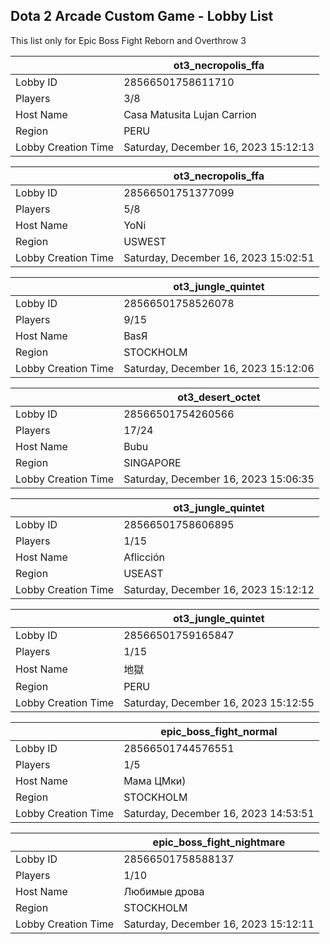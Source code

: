 ## Dota 2 Arcade Custom Game - Lobby List

This list only for Epic Boss Fight Reborn and Overthrow 3

|  | ot3_necropolis_ffa |
| ------ | ------ |
| Lobby ID | 28566501758611710 |
| Players | 3/8 |
| Host Name | Casa Matusita Lujan Carrion |
| Region | PERU |
| Lobby Creation Time | Saturday, December 16, 2023 15:12:13 |


|  | ot3_necropolis_ffa |
| ------ | ------ |
| Lobby ID | 28566501751377099 |
| Players | 5/8 |
| Host Name | YoNi |
| Region | USWEST |
| Lobby Creation Time | Saturday, December 16, 2023 15:02:51 |


|  | ot3_jungle_quintet |
| ------ | ------ |
| Lobby ID | 28566501758526078 |
| Players | 9/15 |
| Host Name | BasЯ |
| Region | STOCKHOLM |
| Lobby Creation Time | Saturday, December 16, 2023 15:12:06 |


|  | ot3_desert_octet |
| ------ | ------ |
| Lobby ID | 28566501754260566 |
| Players | 17/24 |
| Host Name | Bubu |
| Region | SINGAPORE |
| Lobby Creation Time | Saturday, December 16, 2023 15:06:35 |


|  | ot3_jungle_quintet |
| ------ | ------ |
| Lobby ID | 28566501758606895 |
| Players | 1/15 |
| Host Name | Aflicción |
| Region | USEAST |
| Lobby Creation Time | Saturday, December 16, 2023 15:12:12 |


|  | ot3_jungle_quintet |
| ------ | ------ |
| Lobby ID | 28566501759165847 |
| Players | 1/15 |
| Host Name | 地獄 |
| Region | PERU |
| Lobby Creation Time | Saturday, December 16, 2023 15:12:55 |


|  | epic_boss_fight_normal |
| ------ | ------ |
| Lobby ID | 28566501744576551 |
| Players | 1/5 |
| Host Name | Мама ЦМки) |
| Region | STOCKHOLM |
| Lobby Creation Time | Saturday, December 16, 2023 14:53:51 |


|  | epic_boss_fight_nightmare |
| ------ | ------ |
| Lobby ID | 28566501758588137 |
| Players | 1/10 |
| Host Name | Любимые дрова |
| Region | STOCKHOLM |
| Lobby Creation Time | Saturday, December 16, 2023 15:12:11 |


